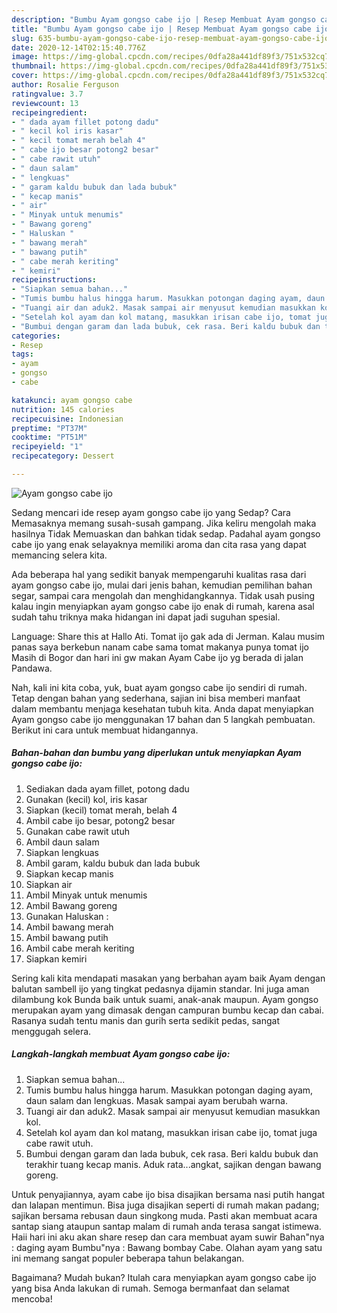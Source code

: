 ```yaml
---
description: "Bumbu Ayam gongso cabe ijo | Resep Membuat Ayam gongso cabe ijo Yang Sedap"
title: "Bumbu Ayam gongso cabe ijo | Resep Membuat Ayam gongso cabe ijo Yang Sedap"
slug: 635-bumbu-ayam-gongso-cabe-ijo-resep-membuat-ayam-gongso-cabe-ijo-yang-sedap
date: 2020-12-14T02:15:40.776Z
image: https://img-global.cpcdn.com/recipes/0dfa28a441df89f3/751x532cq70/ayam-gongso-cabe-ijo-foto-resep-utama.jpg
thumbnail: https://img-global.cpcdn.com/recipes/0dfa28a441df89f3/751x532cq70/ayam-gongso-cabe-ijo-foto-resep-utama.jpg
cover: https://img-global.cpcdn.com/recipes/0dfa28a441df89f3/751x532cq70/ayam-gongso-cabe-ijo-foto-resep-utama.jpg
author: Rosalie Ferguson
ratingvalue: 3.7
reviewcount: 13
recipeingredient:
- " dada ayam fillet potong dadu"
- " kecil kol iris kasar"
- " kecil tomat merah belah 4"
- " cabe ijo besar potong2 besar"
- " cabe rawit utuh"
- " daun salam"
- " lengkuas"
- " garam kaldu bubuk dan lada bubuk"
- " kecap manis"
- " air"
- " Minyak untuk menumis"
- " Bawang goreng"
- " Haluskan "
- " bawang merah"
- " bawang putih"
- " cabe merah keriting"
- " kemiri"
recipeinstructions:
- "Siapkan semua bahan..."
- "Tumis bumbu halus hingga harum. Masukkan potongan daging ayam, daun salam dan lengkuas. Masak sampai ayam berubah warna."
- "Tuangi air dan aduk2. Masak sampai air menyusut kemudian masukkan kol."
- "Setelah kol ayam dan kol matang, masukkan irisan cabe ijo, tomat juga cabe rawit utuh."
- "Bumbui dengan garam dan lada bubuk, cek rasa. Beri kaldu bubuk dan terakhir tuang kecap manis. Aduk rata...angkat, sajikan dengan bawang goreng."
categories:
- Resep
tags:
- ayam
- gongso
- cabe

katakunci: ayam gongso cabe 
nutrition: 145 calories
recipecuisine: Indonesian
preptime: "PT37M"
cooktime: "PT51M"
recipeyield: "1"
recipecategory: Dessert

---
```



![Ayam gongso cabe ijo](https://img-global.cpcdn.com/recipes/0dfa28a441df89f3/751x532cq70/ayam-gongso-cabe-ijo-foto-resep-utama.jpg)

Sedang mencari ide resep ayam gongso cabe ijo yang Sedap? Cara Memasaknya memang susah-susah gampang. Jika keliru mengolah maka hasilnya Tidak Memuaskan dan bahkan tidak sedap. Padahal ayam gongso cabe ijo yang enak selayaknya memiliki aroma dan cita rasa yang dapat memancing selera kita.

Ada beberapa hal yang sedikit banyak mempengaruhi kualitas rasa dari ayam gongso cabe ijo, mulai dari jenis bahan, kemudian pemilihan bahan segar, sampai cara mengolah dan menghidangkannya. Tidak usah pusing kalau ingin menyiapkan ayam gongso cabe ijo enak di rumah, karena asal sudah tahu triknya maka hidangan ini dapat jadi suguhan spesial.

Language: Share this at Hallo Ati. Tomat ijo gak ada di Jerman. Kalau musim panas saya berkebun nanam cabe sama tomat makanya punya tomat ijo  Masih di Bogor dan hari ini gw makan Ayam Cabe ijo yg berada di jalan Pandawa.


Nah, kali ini kita coba, yuk, buat ayam gongso cabe ijo sendiri di rumah. Tetap dengan bahan yang sederhana, sajian ini bisa memberi manfaat dalam membantu menjaga kesehatan tubuh kita. Anda dapat menyiapkan Ayam gongso cabe ijo menggunakan 17 bahan dan 5 langkah pembuatan. Berikut ini cara untuk membuat hidangannya.

<!--inarticleads1-->

##### Bahan-bahan dan bumbu yang diperlukan untuk menyiapkan Ayam gongso cabe ijo:

1. Sediakan  dada ayam fillet, potong dadu
1. Gunakan  (kecil) kol, iris kasar
1. Siapkan  (kecil) tomat merah, belah 4
1. Ambil  cabe ijo besar, potong2 besar
1. Gunakan  cabe rawit utuh
1. Ambil  daun salam
1. Siapkan  lengkuas
1. Ambil  garam, kaldu bubuk dan lada bubuk
1. Siapkan  kecap manis
1. Siapkan  air
1. Ambil  Minyak untuk menumis
1. Ambil  Bawang goreng
1. Gunakan  Haluskan :
1. Ambil  bawang merah
1. Ambil  bawang putih
1. Ambil  cabe merah keriting
1. Siapkan  kemiri


Sering kali kita mendapati masakan yang berbahan ayam baik Ayam dengan balutan sambell ijo yang tingkat pedasnya dijamin standar. Ini juga aman dilambung kok Bunda baik untuk suami, anak-anak maupun. Ayam gongso merupakan ayam yang dimasak dengan campuran bumbu kecap dan cabai. Rasanya sudah tentu manis dan gurih serta sedikit pedas, sangat menggugah selera. 

<!--inarticleads2-->

##### Langkah-langkah membuat Ayam gongso cabe ijo:

1. Siapkan semua bahan...
1. Tumis bumbu halus hingga harum. Masukkan potongan daging ayam, daun salam dan lengkuas. Masak sampai ayam berubah warna.
1. Tuangi air dan aduk2. Masak sampai air menyusut kemudian masukkan kol.
1. Setelah kol ayam dan kol matang, masukkan irisan cabe ijo, tomat juga cabe rawit utuh.
1. Bumbui dengan garam dan lada bubuk, cek rasa. Beri kaldu bubuk dan terakhir tuang kecap manis. Aduk rata...angkat, sajikan dengan bawang goreng.


Untuk penyajiannya, ayam cabe ijo bisa disajikan bersama nasi putih hangat dan lalapan mentimun. Bisa juga disajikan seperti di rumah makan padang; sajikan bersama rebusan daun singkong muda. Pasti akan membuat acara santap siang ataupun santap malam di rumah anda terasa sangat istimewa. Haii hari ini aku akan share resep dan cara membuat ayam suwir Bahan&#34;nya : daging ayam Bumbu&#34;nya : Bawang bombay Cabe. Olahan ayam yang satu ini memang sangat populer beberapa tahun belakangan. 

Bagaimana? Mudah bukan? Itulah cara menyiapkan ayam gongso cabe ijo yang bisa Anda lakukan di rumah. Semoga bermanfaat dan selamat mencoba!
